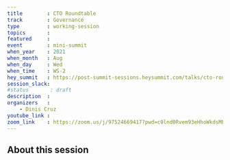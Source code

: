 ```yaml
---
title        : CTO Roundtable
track        : Governance
type         : working-session
topics       :
featured     :
event        : mini-summit
when_year    : 2021
when_month   : Aug
when_day     : Wed
when_time    : WS-2
hey_summit   : https://post-summit-sessions.heysummit.com/talks/cto-roundtable/
session_slack:
#status       : draft
description  :
organizers   :
    - Dinis Cruz
youtube_link : 
zoom_link    : https://zoom.us/j/97524669417?pwd=c0lnd0Rvem93eHhoWkdsMEVzcXBnQT09
---
```


## About this session
